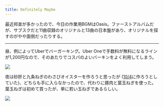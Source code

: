 ```yaml
---
title: Definitely Maybe
---
```


最近邦楽が多かったので、今日の作業用BGMはOasis。ファーストアルバムだが、サブスクだと11曲収録のオリジナルと13曲の日本盤があり、オリジナルを探すのがやや面倒だったりする。

---

昼、例によってUberでバーガーキング。Uber Oneで手数料が無料になるラインが1,200円なので、そのあたりでコスパのよいバーキンをよく利用してしまう。

![](https://photos.apkas.net/medium/202401/20240117-125205.webp)

夜は砂肝と九条ねぎのわさびオイスターを作ろうと思ったが ([10/4](/articles/20231004)に作ろうとしていた)、どちらも手に入らなかったので、代わりに豚肉と葉玉ねぎを使った。葉玉ねぎは初めて買ったが、単に若い玉ねぎであるらしい。

![](https://photos.apkas.net/medium/202401/20240117-223025.webp)
